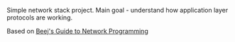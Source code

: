 Simple network stack project. Main goal - understand how application layer protocols are working.

Based on [Beej's Guide to Network Programming](http://beej.us/guide/bgnet/)
